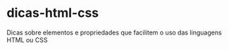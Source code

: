 # dicas-html-css
Dicas sobre elementos e propriedades que facilitem o uso das linguagens HTML ou CSS 
